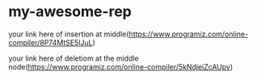 # my-awesome-rep

your link here  of insertion at middle(https://www.programiz.com/online-compiler/8P74MtSE5lJuL)

your link here of deletiom at the middle node(https://www.programiz.com/online-compiler/5kNdjeiZcAUpv)
